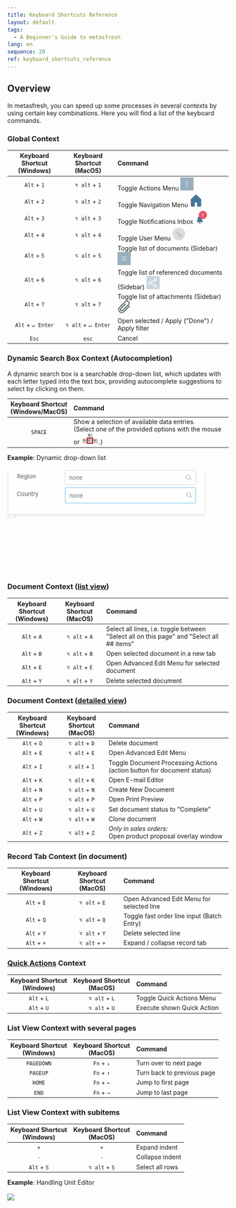 ```yaml
---
title: Keyboard Shortcuts Reference
layout: default
tags:
  - A Beginner's Guide to metasfresh
lang: en
sequence: 20
ref: keyboard_shortcuts_reference
---
```


## Overview
In metasfresh, you can speed up some processes in several contexts by using certain key combinations. Here you will find a list of the keyboard commands.

### Global Context

| Keyboard Shortcut <br> (Windows) | Keyboard Shortcut <br> (MacOS) | Command |
| :---: | :---: | :--- |
| `Alt` + `1` | `⌥ alt` + `1` | Toggle Actions Menu ![](assets/actionsmenu_WebUI.png) |
| `Alt` + `2` | `⌥ alt` + `2` | Toggle Navigation Menu ![](assets/Menu_House_WebUI.png) |
| `Alt` + `3` | `⌥ alt` + `3` | Toggle Notifications Inbox ![](assets/NotificationBell_WebUI.png) |
| `Alt` + `4` | `⌥ alt` + `4` | Toggle User Menu ![](assets/UserMenu_Rabbit_WebUI.png) |
| `Alt` + `5` | `⌥ alt` + `5` | Toggle list of documents (Sidebar) ![](assets/Sidebar_Icon_WebUI.png) |
| `Alt` + `6` | `⌥ alt` + `6` | Toggle list of referenced documents (Sidebar) ![](assets/related_docs_fork.png) |
| `Alt` + `7` | `⌥ alt` + `7` | Toggle list of attachments (Sidebar) ![](assets/Attachment_clip.png) |
| `Alt` + `↵ Enter` | `⌥ alt` + `↵ Enter` | Open selected / Apply ("Done") / Apply filter |
| `Esc` | `esc` | Cancel |

### Dynamic Search Box Context (Autocompletion)
A dynamic search box is a searchable drop-down list, which updates with each letter typed into the text box, providing autocomplete suggestions to select by clicking on them.

| Keyboard Shortcut <br> (Windows/MacOS) | Command |
| :---: | :--- |
| `SPACE` | Show a selection of available data entries.<br> (Select one of the provided options with the mouse or ![](../DE/assets/Workflow_Auftrag_Bis_Rechnung_WebUI-73797.png).) |

**Example**: Dynamic drop-down list<br><br>
![](assets/Dynamic_Drop-down_list.gif)

### Document Context ([list view](ViewModes))

| Keyboard Shortcut <br> (Windows) | Keyboard Shortcut <br> (MacOS) | Command |
| :---: | :---: | :--- |
| `Alt` + `A` | `⌥ alt` + `A` | Select all lines, i.e. toggle between "Select all on this page" and "Select all ## items" |
| `Alt` + `B` | `⌥ alt` + `B` | Open selected document in a new tab |
| `Alt` + `E` | `⌥ alt` + `E` | Open Advanced Edit Menu for selected document |
| `Alt` + `Y` | `⌥ alt` + `Y` | Delete selected document |

### Document Context ([detailed view](ViewModes))

| Keyboard Shortcut <br> (Windows) | Keyboard Shortcut <br> (MacOS) | Command |
| :---: | :---: | :--- |
| `Alt` + `D` | `⌥ alt` + `D` | Delete document |
| `Alt` + `E` | `⌥ alt` + `E` | Open Advanced Edit Menu |
| `Alt` + `I` | `⌥ alt` + `I` | Toggle Document Processing Actions (action button for document status) |
| `Alt` + `K` | `⌥ alt` + `K` | Open E-mail Editor |
| `Alt` + `N` | `⌥ alt` + `N` | Create New Document |
| `Alt` + `P` | `⌥ alt` + `P` | Open Print Preview |
| `Alt` + `U` | `⌥ alt` + `U` | Set document status to "Complete" |
| `Alt` + `W` | `⌥ alt` + `W` | Clone document |
| `Alt` + `Z` | `⌥ alt` + `Z` | *Only in sales orders:*<br> Open product proposal overlay window |

### Record Tab Context (in document)

| Keyboard Shortcut <br> (Windows) | Keyboard Shortcut <br> (MacOS) | Command |
| :---: | :---: | :--- |
| `Alt` + `E` | `⌥ alt` + `E` | Open Advanced Edit Menu for selected line |
| `Alt` + `Q` | `⌥ alt` + `Q` | Toggle fast order line input (Batch Entry) |
| `Alt` + `Y` | `⌥ alt` + `Y` | Delete selected line |
| `Alt` + `+` | `⌥ alt` + `+` | Expand / collapse record tab |

### [Quick Actions](StartAction) Context

| Keyboard Shortcut <br> (Windows) | Keyboard Shortcut <br> (MacOS) | Command |
| :---: | :---: | :--- |
| `Alt` + `L` | `⌥ alt` + `L` | Toggle Quick Actions Menu |
| `Alt` + `U` | `⌥ alt` + `U` | Execute shown Quick Action |

### List View Context with several pages

| Keyboard Shortcut <br> (Windows) | Keyboard Shortcut <br> (MacOS) | Command |
| :---: | :---: | :--- |
| `PAGEDOWN` | `Fn` + `↓` | Turn over to next page |
| `PAGEUP` | `Fn` + `↑` | Turn back to previous page |
| `HOME` | `Fn` + `←` | Jump to first page |
| `END` | `Fn` + `→` | Jump to last page |

### List View Context with subitems

| Keyboard Shortcut <br> (Windows) | Keyboard Shortcut <br> (MacOS) | Command |
| :---: | :---: | :--- |
| `+` | `+` | Expand indent |
| `-` | `-` | Collapse indent |
| `Alt` + `S` | `⌥ alt` + `S` | Select all rows |

**Example**: Handling Unit Editor<br><br>
![](assets/Listview_expand_collapse_select_indents.gif)
